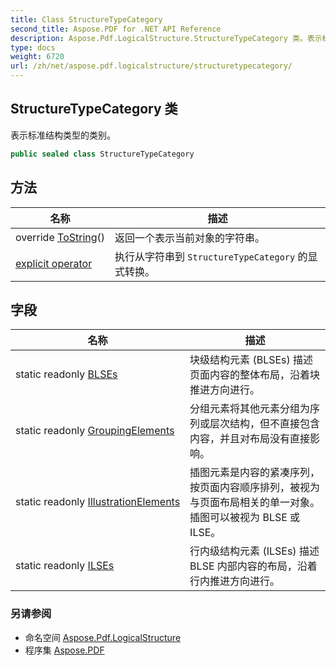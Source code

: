 ```yaml
---
title: Class StructureTypeCategory
second_title: Aspose.PDF for .NET API Reference
description: Aspose.Pdf.LogicalStructure.StructureTypeCategory 类。表示标准结构类型的类别
type: docs
weight: 6720
url: /zh/net/aspose.pdf.logicalstructure/structuretypecategory/
---
```

## StructureTypeCategory 类

表示标准结构类型的类别。

```csharp
public sealed class StructureTypeCategory
```

## 方法

| 名称 | 描述 |
| --- | --- |
| override [ToString](../../aspose.pdf.logicalstructure/structuretypecategory/tostring/)() | 返回一个表示当前对象的字符串。 |
| [explicit operator](../../aspose.pdf.logicalstructure/structuretypecategory/op_explicit/) | 执行从字符串到 `StructureTypeCategory` 的显式转换。 |

## 字段

| 名称 | 描述 |
| --- | --- |
| static readonly [BLSEs](../../aspose.pdf.logicalstructure/structuretypecategory/blses/) | 块级结构元素 (BLSEs) 描述页面内容的整体布局，沿着块推进方向进行。 |
| static readonly [GroupingElements](../../aspose.pdf.logicalstructure/structuretypecategory/groupingelements/) | 分组元素将其他元素分组为序列或层次结构，但不直接包含内容，并且对布局没有直接影响。 |
| static readonly [IllustrationElements](../../aspose.pdf.logicalstructure/structuretypecategory/illustrationelements/) | 插图元素是内容的紧凑序列，按页面内容顺序排列，被视为与页面布局相关的单一对象。插图可以被视为 BLSE 或 ILSE。 |
| static readonly [ILSEs](../../aspose.pdf.logicalstructure/structuretypecategory/ilses/) | 行内级结构元素 (ILSEs) 描述 BLSE 内部内容的布局，沿着行内推进方向进行。 |

### 另请参阅

* 命名空间 [Aspose.Pdf.LogicalStructure](../../aspose.pdf.logicalstructure/)
* 程序集 [Aspose.PDF](../../)
